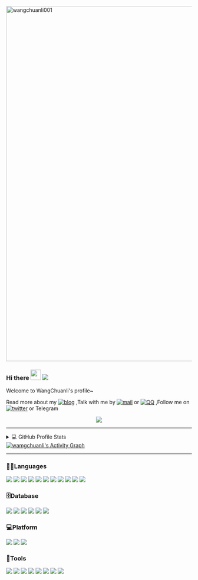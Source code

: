
<div>
<a href="https://github.com/wangchuanli001">
  <img style="width:100vw;" src="https://cdn.jsdelivr.net/gh/wangchuanli001/cdn/sources/20200603151246_srxkn.gif" alt="wangchuanli001"/>
  </a>
</div>


### Hi there   <img src="https://media.giphy.com/media/hvRJCLFzcasrR4ia7z/giphy.gif" width="28"> 	![]( https://visitor-badge.glitch.me/badge?page_id=iwangchuanli)

Welcome to WangChuanli's profile~

Read more about my [![blog](https://img.shields.io/badge/-Blog-21759B?style=flat-square&logo=wordpress&logoColor=white)](https://wangchuanli001.github.io/) ,Talk with me by [![mail](https://img.shields.io/badge/-Email-D14836?style=flat-square&logo=gmail&logoColor=white)](email://wangchaunli_@hotmail.com) or [![QQ](https://img.shields.io/badge/QQ-faaf08?style=flat-square&logo=tencent-qq&logoColor=000000)](http://wpa.qq.com/msgrd?v=3&uin=978252321&site=qq&menu=yes) ,Follow me on [![twitter](https://img.shields.io/badge/-Twitter-1DA1F2?style=flat-square&logo=twitter&logoColor=white)](https://twitter.com/iwangchaunli)  or Telegram

<p align="center">
  <a href="https://github.com/DenverCoder1/readme-typing-svg"><img src="https://readme-typing-svg.herokuapp.com/?lines=Full-stack%20web%20and%20app%20developer;3%2B%20years%20of%20coding%20experience;Always%20learning%20new%20things&font=Fira%20Code&center=true&width=440&height=45&color=f75c7e&vCenter=true&size=22"></a>
</p>

----

<details> 
  <summary>💻 GitHub Profile Stats</summary>
  <br/>
    <a href="https://github.com/anuraghazra/github-readme-stats"><img alt="iwangchuanli's Github Stats" src="https://denvercoder1-github-readme-stats.vercel.app/api/?username=iwangchuanli&show_icons=true&count_private=true&theme=react&hide_border=true&bg_color=1F222E&title_color=F85D7F&icon_color=F8D866" height="192px"/></a>
  <a href="https://github.com/anuraghazra/github-readme-stats"><img alt="iwangchuanli's Top Languages" src="https://github-readme-stats.vercel.app/api/top-langs/?username=iwangchuanli&langs_count=8&layout=compact&theme=react&hide_border=true&bg_color=1F222E&title_color=F85D7F&icon_color=F8D866&hide=Jupyter%20Notebook" height="192px"/></a>
  
[![iwangchuanli](https://github-profile-trophy.vercel.app/?username=iwangchuanli)](https://github.com/iwangchuanli)
  <br/>
  <b>Note:</b> Top languages is only a metric of the languages my public code consists of and doesn't reflect experience or skill level.
</details>
<a href="https://github.com/ashutosh00710/github-readme-activity-graph"><img alt="wamgchuanli's Activity Graph" src="https://denvercoder1-activity-graph.herokuapp.com/graph/?username=iwangchuanli&bg_color=1F222E&color=F8D866&line=F85D7F&point=FFFFFF&hide_border=true" /></a>


---
<!--START_SECTION:waka-->
<!--END_SECTION:waka-->

### 👨‍💻Languages

[![](https://img.shields.io/badge/Java-007396.svg?logo=java&logoColor=white)]()
[![](https://custom-icon-badges.herokuapp.com/badge/C-03599C.svg?logo=c-in-hexagon&logoColor=white)]()
[![](https://img.shields.io/badge/Node.js-43853D.svg?logo=node.js&logoColor=white)]()
[![](https://img.shields.io/badge/Python-14354C.svg?logo=python&logoColor=white)]()
[![](https://img.shields.io/badge/JavaScript-F7DF1E.svg?logo=javascript&logoColor=black)]()
[![](https://img.shields.io/badge/-HTML5-E34F26?&logo=html5&logoColor=white)](https://html.spec.whatwg.org/)
[![](https://img.shields.io/badge/-CSS3-1572B6?&logo=css3&logoColor=white)](https://www.w3.org/Style/CSS/)
[![](https://img.shields.io/badge/Bootstrap-7952B3.svg?logo=bootstrap&logoColor=white)]()
[![](https://img.shields.io/badge/Bash-121011.svg?logo=gnu-bash&logoColor=white)]()
[![](https://img.shields.io/badge/SVG%2BXML-e0982c.svg?logo=svg&logoColor=white)]()
[![](https://img.shields.io/badge/Markdown-000000.svg?logo=markdown&logoColor=white)]()

### 🗄️Database

[![](https://img.shields.io/badge/MySQL-00f.svg?logo=mysql&logoColor=white)]()
[![](https://img.shields.io/badge/PostgreSQL-316192.svg?logo=postgresql&logoColor=white)]()
[![](https://img.shields.io/badge/Oracle-F00000.svg?logo=oracle&logoColor=white)]()
[![](https://img.shields.io/badge/MongoDB-4ea94b.svg?logo=mongodb&logoColor=white)]()
[![](https://img.shields.io/badge/SQLite-07405e.svg?logo=sqlite&logoColor=white)]()
[![](https://custom-icon-badges.herokuapp.com/badge/SQL-025E8C.svg?logo=database&logoColor=white)]()

### 💻Platform

[![](https://img.shields.io/badge/Arch%20Linux-1793D1.svg?logo=arch-linux&logoColor=white)]()
[![](https://img.shields.io/badge/Windows-10-2376bc?style=flat-square&logo=windows&logoColor=ffffff)](https://www.microsoft.com/windows/get-windows-10)
[![](https://img.shields.io/badge/Android-3DDC84?logo=android&logoColor=white)]()


### 🧰Tools

[![](https://img.shields.io/badge/Visual%20Studio%20Code-0078d7.svg?logo=visual-studio-code&logoColor=white)]()
[![](https://img.shields.io/badge/-NPM-cb3837?&logo=npm&logoColor=white)](https://npmjs.com/)
[![](https://img.shields.io/badge/-Git-f05032?&logo=git&logoColor=white)](https://git-scm.com/)
[![](https://img.shields.io/badge/GitHub%20Pages-327FC7.svg?logo=github&logoColor=white)]()
[![](https://img.shields.io/badge/Adobe-FF0000.svg?logo=adobe&logoColor=white)]()
[![](https://img.shields.io/badge/-OBS%20Studio-302E31?logo=obs-studio&logoColor=white)]()
[![](https://img.shields.io/badge/Postman-FF6C37?logo=postman&logoColor=white)]()
[![](https://img.shields.io/badge/-Stack%20Overflow-FE7A16?logo=stack-overflow&logoColor=white)]()


